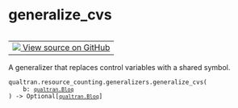 # generalize_cvs


<table class="tfo-notebook-buttons tfo-api nocontent" align="left">
<td>
  <a target="_blank" href="https://github.com/quantumlib/Qualtran/blob/main/qualtran/resource_counting/generalizers.py#L61-L70">
    <img src="https://www.tensorflow.org/images/GitHub-Mark-32px.png" />
    View source on GitHub
  </a>
</td>
</table>



A generalizer that replaces control variables with a shared symbol.


<pre class="devsite-click-to-copy prettyprint lang-py tfo-signature-link">
<code>qualtran.resource_counting.generalizers.generalize_cvs(
    b: <a href="../../../qualtran/Bloq.html"><code>qualtran.Bloq</code></a>
) -> Optional[<a href="../../../qualtran/Bloq.html"><code>qualtran.Bloq</code></a>]
</code></pre>



<!-- Placeholder for "Used in" -->
